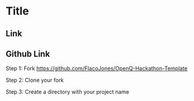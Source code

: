 # Title

## Link

## Github Link

Step 1: Fork https://github.com/FlacoJones/OpenQ-Hackathon-Template

Step 2: Clone your fork

Step 3: Create a directory with your project name